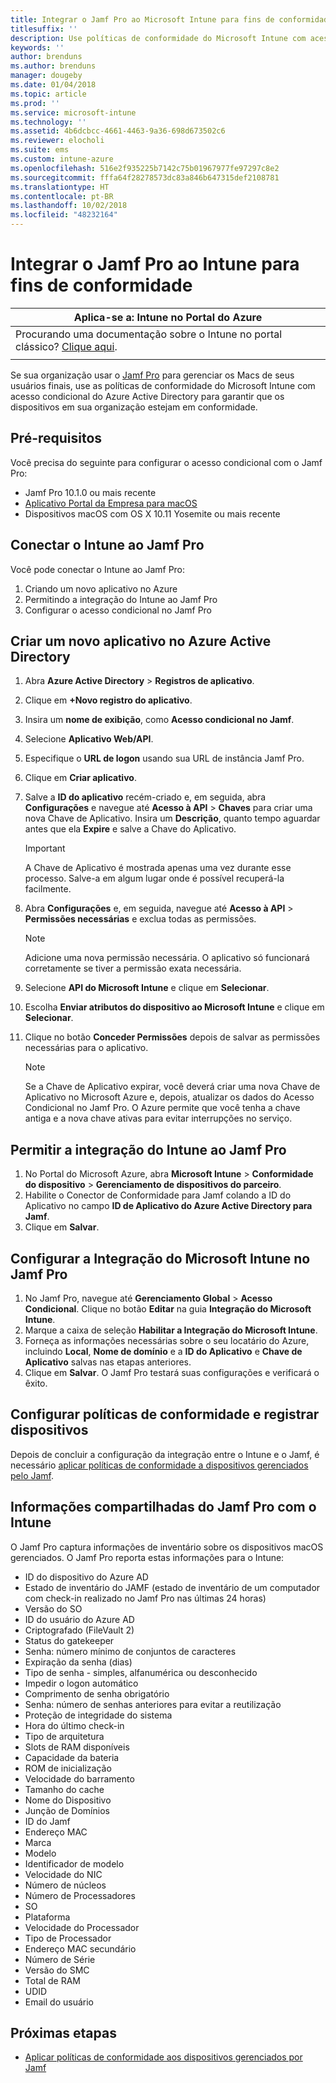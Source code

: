 ```yaml
---
title: Integrar o Jamf Pro ao Microsoft Intune para fins de conformidade
titlesuffix: ''
description: Use políticas de conformidade do Microsoft Intune com acesso condicional do Azure Active Directory para ajudar a proteger dispositivos gerenciados pelo Jamf.
keywords: ''
author: brenduns
ms.author: brenduns
manager: dougeby
ms.date: 01/04/2018
ms.topic: article
ms.prod: ''
ms.service: microsoft-intune
ms.technology: ''
ms.assetid: 4b6dcbcc-4661-4463-9a36-698d673502c6
ms.reviewer: elocholi
ms.suite: ems
ms.custom: intune-azure
ms.openlocfilehash: 516e2f935225b7142c75b01967977fe97297c8e2
ms.sourcegitcommit: fffa64f28278573dc83a846b647315def2108781
ms.translationtype: HT
ms.contentlocale: pt-BR
ms.lasthandoff: 10/02/2018
ms.locfileid: "48232164"
---
```

# <a name="integrate-jamf-pro-with-intune-for-compliance"></a>Integrar o Jamf Pro ao Intune para fins de conformidade

|Aplica-se a: Intune no Portal do Azure |
|--|
|Procurando uma documentação sobre o Intune no portal clássico? [Clique aqui](/intune/introduction-intune?toc=/intune-classic/toc.json).|
| |

Se sua organização usar o [Jamf Pro](https://www.jamf.com) para gerenciar os Macs de seus usuários finais, use as políticas de conformidade do Microsoft Intune com acesso condicional do Azure Active Directory para garantir que os dispositivos em sua organização estejam em conformidade.

## <a name="prerequisites"></a>Pré-requisitos

Você precisa do seguinte para configurar o acesso condicional com o Jamf Pro:

- Jamf Pro 10.1.0 ou mais recente
- [Aplicativo Portal da Empresa para macOS](https://aka.ms/macoscompanyportal)
- Dispositivos macOS com OS X 10.11 Yosemite ou mais recente

## <a name="connecting-intune-to-jamf-pro"></a>Conectar o Intune ao Jamf Pro

Você pode conectar o Intune ao Jamf Pro:

1. Criando um novo aplicativo no Azure
2. Permitindo a integração do Intune ao Jamf Pro
3. Configurar o acesso condicional no Jamf Pro

## <a name="create-a-new-application-in-azure-active-directory"></a>Criar um novo aplicativo no Azure Active Directory

1. Abra **Azure Active Directory** > **Registros de aplicativo**.
2. Clique em **+Novo registro do aplicativo**.
3. Insira um **nome de exibição**, como **Acesso condicional no Jamf**.
4. Selecione **Aplicativo Web/API**.
5. Especifique o **URL de logon** usando sua URL de instância Jamf Pro.
6. Clique em **Criar aplicativo**.
7. Salve a **ID do aplicativo** recém-criado e, em seguida, abra **Configurações** e navegue até **Acesso à API** > **Chaves** para criar uma nova Chave de Aplicativo. Insira um **Descrição**, quanto tempo aguardar antes que ela **Expire** e salve a Chave do Aplicativo.

   > [!IMPORTANT]
   > A Chave de Aplicativo é mostrada apenas uma vez durante esse processo. Salve-a em algum lugar onde é possível recuperá-la facilmente.

8. Abra **Configurações** e, em seguida, navegue até **Acesso à API** > **Permissões necessárias** e exclua todas as permissões.

   > [!NOTE]
   > Adicione uma nova permissão necessária. O aplicativo só funcionará corretamente se tiver a permissão exata necessária.

9. Selecione **API do Microsoft Intune** e clique em **Selecionar**.
10. Escolha **Enviar atributos do dispositivo ao Microsoft Intune** e clique em **Selecionar**.
11. Clique no botão **Conceder Permissões** depois de salvar as permissões necessárias para o aplicativo.

    > [!NOTE]
    > Se a Chave de Aplicativo expirar, você deverá criar uma nova Chave de Aplicativo no Microsoft Azure e, depois, atualizar os dados do Acesso Condicional no Jamf Pro. O Azure permite que você tenha a chave antiga e a nova chave ativas para evitar interrupções no serviço.

## <a name="enable-intune-to-integrate-with-jamf-pro"></a>Permitir a integração do Intune ao Jamf Pro

1. No Portal do Microsoft Azure, abra **Microsoft Intune** > **Conformidade do dispositivo** > **Gerenciamento de dispositivos do parceiro**.
2. Habilite o Conector de Conformidade para Jamf colando a ID do Aplicativo no campo **ID de Aplicativo do Azure Active Directory para Jamf**.
3. Clique em **Salvar**.

## <a name="configure-microsoft-intune-integration-in-jamf-pro"></a>Configurar a Integração do Microsoft Intune no Jamf Pro

1. No Jamf Pro, navegue até **Gerenciamento Global** > **Acesso Condicional**. Clique no botão **Editar** na guia **Integração do Microsoft Intune**.
2. Marque a caixa de seleção **Habilitar a Integração do Microsoft Intune**.
3. Forneça as informações necessárias sobre o seu locatário do Azure, incluindo **Local**, **Nome de domínio** e a **ID do Aplicativo** e **Chave de Aplicativo** salvas nas etapas anteriores.
4. Clique em **Salvar**. O Jamf Pro testará suas configurações e verificará o êxito.

## <a name="set-up-compliance-policies-and-register-devices"></a>Configurar políticas de conformidade e registrar dispositivos

Depois de concluir a configuração da integração entre o Intune e o Jamf, é necessário [aplicar políticas de conformidade a dispositivos gerenciados pelo Jamf](conditional-access-assign-jamf.md).

## <a name="information-shared-from-jamf-pro-to-intune"></a>Informações compartilhadas do Jamf Pro com o Intune

O Jamf Pro captura informações de inventário sobre os dispositivos macOS gerenciados. O Jamf Pro reporta estas informações para o Intune:

* ID do dispositivo do Azure AD
* Estado de inventário do JAMF (estado de inventário de um computador com check-in realizado no Jamf Pro nas últimas 24 horas)
* Versão do SO
* ID do usuário do Azure AD
* Criptografado (FileVault 2)
* Status do gatekeeper
* Senha: número mínimo de conjuntos de caracteres
* Expiração da senha (dias)
* Tipo de senha - simples, alfanumérica ou desconhecido
* Impedir o logon automático
* Comprimento de senha obrigatório
* Senha: número de senhas anteriores para evitar a reutilização
* Proteção de integridade do sistema
* Hora do último check-in
* Tipo de arquitetura
* Slots de RAM disponíveis
* Capacidade da bateria
* ROM de inicialização
* Velocidade do barramento
* Tamanho do cache
* Nome do Dispositivo
* Junção de Domínios
* ID do Jamf
* Endereço MAC
* Marca
* Modelo
* Identificador de modelo
* Velocidade do NIC
* Número de núcleos
* Número de Processadores
* SO
* Plataforma
* Velocidade do Processador
* Tipo de Processador
* Endereço MAC secundário
* Número de Série
* Versão do SMC
* Total de RAM
* UDID
* Email do usuário

## <a name="next-steps"></a>Próximas etapas

- [Aplicar políticas de conformidade aos dispositivos gerenciados por Jamf](conditional-access-assign-jamf.md)
